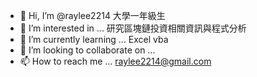 - 👋 Hi, I’m @raylee2214 大學一年級生
- 👀 I’m interested in ... 研究區塊鏈投資相關資訊與程式分析
- 🌱 I’m currently learning ... Excel vba
- 💞️ I’m looking to collaborate on ... 
- 📫 How to reach me ... raylee2214@gmail.com

<!---
raylee2214/raylee2214 is a ✨ special ✨ repository because its `README.md` (this file) appears on your GitHub profile.
You can click the Preview link to take a look at your changes.
--->
